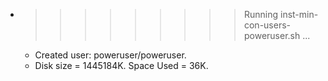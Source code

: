 * >>>>>>>>> Running inst-min-con-users-poweruser.sh ...
  * Created user: poweruser/poweruser.
  * Disk size = 1445184K. Space Used = 36K.
